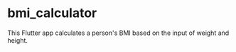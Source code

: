 # bmi_calculator

This Flutter app calculates a person's BMI based on the input of weight and height.

